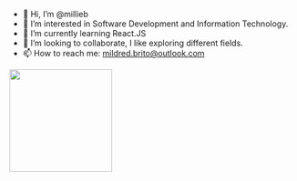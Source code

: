 - 👋 Hi, I’m @millieb
- 👀 I’m interested in Software Development and Information Technology.
- 🌱 I’m currently learning React.JS
- 💞️ I’m looking to collaborate, I like exploring different fields.
- 📫 How to reach me: mildred.brito@outlook.com

<img height="180em" src="https://github-readme-stats.vercel.app/api?username=millieb&show_icons=true&hide_border=true&&count_private=true&include_all_commits=true" />

<!---
millieb/millieb is a ✨ special ✨ repository because its `README.md` (this file) appears on your GitHub profile.
You can click the Preview link to take a look at your changes.
--->
